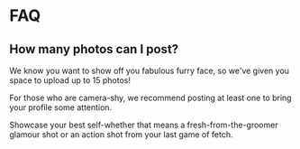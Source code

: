 # FAQ

## How many photos can I post?

We know you want to show off you fabulous furry face, so we've given you space to upload up to 15 photos!

For those who are camera-shy, we recommend posting at least one to bring your profile some attention.

Showcase your best self-whether that means a fresh-from-the-groomer glamour shot or an action shot from your last game of fetch.
